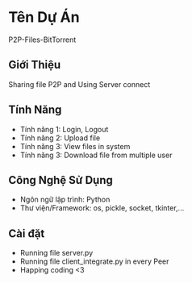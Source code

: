 # Tên Dự Án

P2P-Files-BitTorrent

## Giới Thiệu

Sharing file P2P and Using Server connect 

## Tính Năng

- Tính năng 1: Login, Logout
- Tính năng 2: Upload file
- Tính năng 3: View files in system
- Tính năng 3: Download file from multiple user

## Công Nghệ Sử Dụng

- Ngôn ngữ lập trình: Python
- Thư viện/Framework: os, pickle, socket, tkinter,...

## Cài đặt 
- Running file server.py
- Running file client_integrate.py in every Peer
- Happing coding <3
